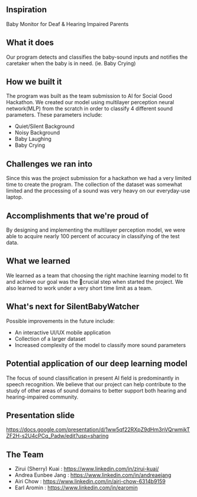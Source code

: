 ## Inspiration
Baby Monitor for Deaf & Hearing Impaired Parents

## What it does
Our program detects and classifies the baby-sound inputs and notifies the caretaker when the baby is in need. (ie. Baby Crying)

## How we built it
The program was built as the team submission to AI for Social Good Hackathon.
We created our model using multilayer perception neural network(MLP) from the scratch in order to classify 4 different sound parameters.
These parameters include:
- Quiet/Silent Background
- Noisy Background
- Baby Laughing
- Baby Crying

## Challenges we ran into
Since this was the project submission for a hackathon we had a very limited time to create the program. The collection of the dataset was somewhat limited and the processing of a sound was very heavy on our everyday-use laptop.

## Accomplishments that we're proud of
By designing and implementing the multilayer perception model, we were able to acquire nearly 100 percent of accuracy in classifying of the test data.

## What we learned
We learned as a team that choosing the right machine learning model to fit and achieve our goal was the crucial step when started the project. We also learned to work under a very short time limit as a team.

## What's next for SilentBabyWatcher
Possible improvements in the future include:
- An interactive UI/UX mobile application
- Collection of a larger dataset
- Increased complexity of the model to classify more sound parameters

## Potential application of our deep learning model
The focus of sound classification in present AI field is predominantly in speech recognition. We believe that our project can help contribute to the study of other areas of sound domains to better support both hearing and hearing-impaired community.

## Presentation slide
https://docs.google.com/presentation/d/1ww5qf22RXpZ9dHm3nVQrwmjkTZF2H-s2U4cPCq_Padw/edit?usp=sharing

## The Team
- Zirui (Sherry) Kuai : https://www.linkedin.com/in/zirui-kuai/
- Andrea Eunbee Jang : https://www.linkedin.com/in/andreaejang
- Airi Chow : https://www.linkedin.com/in/airi-chow-6314b9159
- Earl Aromin : https://www.linkedin.com/in/earomin
